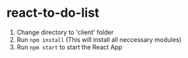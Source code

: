 # react-to-do-list

1. Change directory to 'client' folder
2. Run ```npm install``` (This will install all neccessary modules)
3. Run ```npm start``` to start the React App
